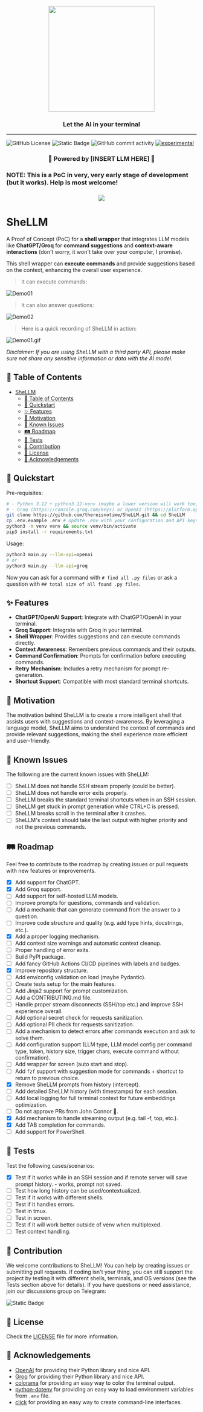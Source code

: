 <p align="center"><img align="center" width="280" src="./assets/icon.png"/></p>
<h3 align="center">Let the AI  in your terminal </h3>
<hr>

![GitHub License](https://img.shields.io/github/license/thereisnotime/SheLLM) ![Static Badge](https://img.shields.io/badge/https%3A%2F%2Ft.me%2F%2BIBtlo3xD-cs0NzVk?logo=telegram&label=Telegram%20Group)
 ![GitHub commit activity](https://img.shields.io/github/commit-activity/t/thereisnotime/SheLLM) [![experimental](http://badges.github.io/stability-badges/dist/experimental.svg)](http://github.com/badges/stability-badges)

<h3 align="center">🤖 Powered by [INSERT LLM HERE] 🤖</h3>

<h3>NOTE: This is a PoC in very, very early stage of development (but it works). Help is most welcome!<h3>

<p align="center">
  <a href="https://skillicons.dev">
    <img src="https://skillicons.dev/icons?i=bash,linux,py" />
  </a>
</p>

# SheLLM

A Proof of Concept (PoC) for a **shell wrapper** that integrates LLM models like **ChatGPT/Groq** for **command suggestions** and **context-aware interactions** (don't worry, it won't take over your computer, I promise).

This shell wrapper can **execute commands** and provide suggestions based on the context, enhancing the overall user experience.

> It can execute commands:

![Demo01](./assets/demo01.png)

> It can also answer questions:

![Demo02](./assets/demo02.png)

> Here is a quick recording of SheLLM in action:

![Demo01.gif](./assets/demo01.gif)

*Disclaimer: If you are using SheLLM with a third party API, please make sure not share any sensitive information or data with the AI model.*

## 📑 Table of Contents

- [SheLLM](#shellm)
  - [📑 Table of Contents](#-table-of-contents)
  - [🚀 Quickstart](#-quickstart)
  - [✨ Features](#-features)
  - [🎯 Motivation](#-motivation)
  - [🐞 Known Issues](#-known-issues)
  - [🛤️ Roadmap](#️-roadmap)
  - [🧪 Tests](#-tests)
  - [🤝 Contribution](#-contribution)
  - [📜 License](#-license)
  - [🙏 Acknowledgements](#-acknowledgements)

## 🚀 Quickstart

Pre-requisites:

```bash
# - Python 3.12 + python3.12-venv (maybe a lower version will work too)
# - Groq (https://console.groq.com/keys) or OpenAI (https://platform.openai.com/api-keys) API key
git clone https://github.com/thereisnotime/SheLLM.git && cd SheLLM
cp .env.example .env # Update .env with your configuration and API keys.
python3 -m venv venv && source venv/bin/activate
pip3 install -r requirements.txt
```

Usage:

```bash
python3 main.py --llm-api=openai
# or
python3 main.py --llm-api=groq
```

Now you can ask for a command with `# find all .py files` or ask a question with `## total size of all found .py files`.

## ✨ Features

- **ChatGPT/OpenAI Support**: Integrate with ChatGPT/OpenAI in your terminal.
- **Groq Support**: Integrate with Groq in your terminal.
- **Shell Wrapper**: Provides suggestions and can execute commands directly.
- **Context Awareness**: Remembers previous commands and their outputs.
- **Command Confirmation**: Prompts for confirmation before executing commands.
- **Retry Mechanism**: Includes a retry mechanism for prompt re-generation.
- **Shortcut Support**: Compatible with most standard terminal shortcuts.

## 🎯 Motivation

The motivation behind SheLLM is to create a more intelligent shell that assists users with suggestions and context-awareness. By leveraging a language model, SheLLM aims to understand the context of commands and provide relevant suggestions, making the shell experience more efficient and user-friendly.

## 🐞 Known Issues

The following are the current known issues with SheLLM:

- [ ] SheLLM does not handle SSH stream properly (could be better).
- [ ] SheLLM does not handle error exits properly.
- [ ] SheLLM breaks the standard terminal shortcuts when in an SSH session.
- [ ] SheLLM get stuck in prompt generation while CTRL+C is pressed.
- [ ] SheLLM breaks scroll in the terminal after it crashes.
- [ ] SheLLM's context should take the last output with higher priority and not the previous commands.

## 🛤️ Roadmap

Feel free to contribute to the roadmap by creating issues or pull requests with new features or improvements.

- [x] Add support for ChatGPT.
- [x] Add Groq support.
- [ ] Add support for self-hosted LLM models.
- [ ] Improve prompts for questions, commands and validation.
- [ ] Add a mechanic that can generate command from the answer to a question.
- [ ] Improve code structure and quality (e.g. add type hints, docstrings, etc.).
- [x] Add a proper logging mechanism.
- [ ] Add context size warnings and automatic context cleanup.
- [ ] Proper handling of error exits.
- [ ] Build PyPI package.
- [ ] Add fancy GitHub Actions CI/CD pipelines with labels and badges.
- [x] Improve repository structure.
- [ ] Add env/config validation on load (maybe Pydantic).
- [ ] Create tests setup for the main features.
- [ ] Add Jinja2 support for prompt customization.
- [ ] Add a CONTRIBUTING.md file.
- [ ] Handle proper stream disconnects (SSH/top etc.) and improve SSH experience overall.
- [ ] Add optional secret check for requests sanitization.
- [ ] Add optional PII check for requests sanitization.
- [ ] Add a mechanism to detect errors after commands execution and ask to solve them.
- [ ] Add configuration support (LLM type, LLM model config per command type, token, history size, trigger chars, execute command without confirmation).
- [ ] Add wrapper for screen (auto start and stop).
- [ ] Add `fzf` support with suggestion mode for commands + shortcut to return to previous choice.
- [x] Remove SheLLM prompts from history (intercept).
- [ ] Add detailed SheLLM history (with timestamps) for each session.
- [ ] Add local logging for full terminal context for future embeddings optimization.
- [ ] Do not approve PRs from John Connor 🤖.
- [x] Add mechanism to handle streaming output (e.g. tail -f, top, etc.).
- [x] Add TAB completion for commands.
- [ ] Add support for PowerShell.

## 🧪 Tests

Test the following cases/scenarios:

- [x] Test if it works while in an SSH session and if remote server will save prompt history. - works, prompt not saved.
- [ ] Test how long history can be used/contextualized.
- [ ] Test if it works with different shells.
- [ ] Test if it handles errors.
- [ ] Test in tmux.
- [ ] Test in screen.
- [ ] Test if it will work better outside of venv when multiplexed.
- [ ] Test context handling.

## 🤝 Contribution

We welcome contributions to SheLLM! You can help by creating issues or submitting pull requests. If coding isn't your thing, you can still support the project by testing it with different shells, terminals, and OS versions (see the Tests section above for details). If you have questions or need assistance, join our discussions group on Telegram:

![Static Badge](https://img.shields.io/badge/https%3A%2F%2Ft.me%2F%2BIBtlo3xD-cs0NzVk?style=flat&logo=telegram&label=Telegram%20Group&link=https%3A%2F%2Ft.me%2F%2BIBtlo3xD-cs0NzVk)

## 📜 License

Check the [LICENSE](LICENSE) file for more information.

## 🙏 Acknowledgements

- [OpenAI](https://openai.com) for providing their Python library and nice API.
- [Groq](https://groq.com) for providing their Python library and nice API.
- [colorama](https://pypi.org/project/colorama/) for providing an easy way to color the terminal output.
- [python-dotenv](https://pypi.org/project/python-dotenv/) for providing an easy way to load environment variables from `.env` file.
- [click](https://pypi.org/project/click/) for providing an easy way to create command-line interfaces.
